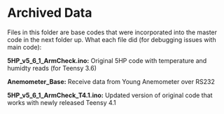 # Archived Data
Files in this folder are base codes that were incorporated into the master code in the next folder up. What each file did (for debugging issues with main code):

**5HP_v5_6_1_ArmCheck.ino:** Original 5HP code with temperature and humidty reads (for Teensy 3.6)

**Anemometer_Base:** Receive data from Young Anemometer over RS232

**5HP_v5_6_1_ArmCheck_T4.1.ino:** Updated version of original code that works with newly released Teensy 4.1
